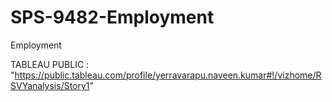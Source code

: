 # SPS-9482-Employment
Employment

TABLEAU PUBLIC : "https://public.tableau.com/profile/yerravarapu.naveen.kumar#!/vizhome/RSVYanalysis/Story1"
